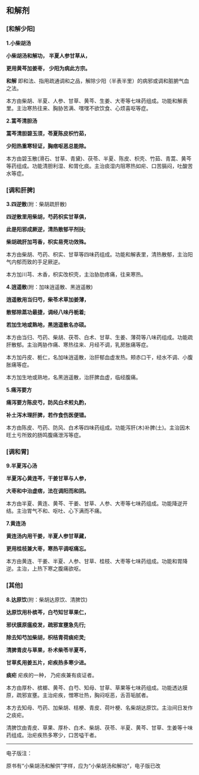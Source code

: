 ## 和解剂

### [**和解少阳**]

**1.小柴胡汤**

**小柴胡汤和解功，  半夏人参甘草从，**

**更用黄芩加姜枣， 少阳为病此方宗。**

**和解**  即和法、指用疏通调和之品，解除少阳（半表半里）的病邪或调和脏腑气血之法。

本方由柴胡、半夏、人参、甘草、黄芩、生姜、大枣等七味药组成。功能和解表里。主治寒热往来、胸胁苦满、嘿嘿不欲饮食、心烦喜呕等症。

**2.蒿芩清胆汤**

**蒿芩清胆碧玉须，苓夏陈皮枳竹茹，**

**少阳热重寒轻证，胸痞呕恶总能除。**

本方由碧玉散(滑石、甘草、青黛)、茯苓、半夏、陈皮、枳壳、竹茹、青蒿、黄芩等药组成。功能清胆利湿、和胃化痰。主治痰湿内阻寒热如疟、口苦膈闷，吐酸苦水等症。

### [**调和肝脾**]

**3.四逆散**(附：柴胡疏肝散)

**四逆散里用柴胡，芍药枳实甘草俱，**

**此是阳邪成厥逆，清热散郁平剂扶;**

**柴胡疏肝加芎香，枳实易壳功效殊。**

本方由柴胡、芍药、枳实、甘草等四味药组成。功能和解表里，清热散郁，主治阳气内郁而致的手足厥逆。

本方加川芎、木香，枳实改枳壳，主治胁肋疼痛，往来寒热。

**4.逍遥散**(附：加味逍遥散、黑逍遥散)

**逍遥散用当归芍，柴苓术草加姜薄，**

**散郁除蒸功最捷，调经八味丹栀着;**

**若加生地或熟地，黑逍遥散名亦硕。**

本方由当归、芍药、柴胡、茯苓、白术、甘草、生姜、薄荷等八味药组成。功能疏肝散郁。主治两胁作痛、寒热往来、月经不调，乳房胀痛等症。

本方加丹皮、栀仁，名加味逍遥散，治肝郁血虚发热。颊赤口干，经水不调、小腹胀痛等症。

本方加生地或熟地，名黑逍遥散，治肝脾血虚，临经腹痛。

**5.痛泻要方**

**痛泻要方陈皮芍，防风白术煎丸酌，**

**补土泻木理肝脾，若作食伤医便错。**

本方由陈皮、芍药、防风、白术等四味药组成。功能泻肝(木)补脾(土)。主治因木旺土亏所致的肠鸣腹痛泄泻等症。

### [**调和胃**]

**9.半夏泻心汤**

**半夏泻心黄连芩，干姜甘草与人参，**

**大枣和中治虚痞，法在调阳而和阴。**

本方由半夏、黄连、黄芩、干姜、甘草、人参、大枣等七味药组成。功能降逆开结。主治胃气不和、呕吐、心下满而不痛。

**7.黄连汤**

**黄连汤内用干姜，半夏人参甘草藏，**

**更用桂枝兼大枣，寒热平调呕痛忘。**

本方由黄连、干姜、半夏、人参、甘草、桂枝、大枣等七味药组成。功能和胃降逆。主治，上热下寒之腹痛欲呕。

### [**其他**]

**8.达原饮**(附：柴胡达原饮、清脾饮)

**达原饮用朴槟芩，白芍知甘草果仁，**

**邪伏膜原瘟疫发，疏邪宣壅急先行;**

**除去知芍加柴胡，枳桔青荷痰疟灵;**

**清脾青皮与草果，朴术柴苓半夏芩，**

**甘草炙用姜五片，疟疾热多寒少进。**

**痰疟**  疟疾的一种， 乃疟疾兼有痰证者。

本方由厚朴、槟榔、黄芩、白芍、知母、甘草、草果等七味药组成。功能透达膜原，疏邪宣壅。主治疟疾，憎寒壮热，胸闷呕恶，舌苔垢腻者。

本方去知母、芍药、加柴胡、桔梗、青皮、荷叶梗、名柴胡达原饮。主治间日发作之痰疟。

清脾饮由青皮、草果、厚朴、白术、柴胡、茯苓、半夏、黄芩、甘草、生姜等十味药组成。治疟疾热多寒少，口苦嗌干者。

------

电子版注：

原书有“小柴胡汤和解供”字样，应为“小柴胡汤和解功”，电子版已改